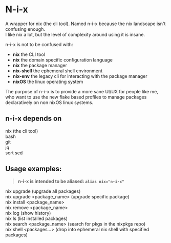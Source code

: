 # N-i-x

A wrapper for nix (the cli tool). Named n-i-x because the nix landscape isn't confusing enough.  
I like nix a lot, but the level of complexity around using it is insane.  

n-i-x is not to be confused with:
- **nix** the CLI tool
- **nix** the domain specific configuration language
- **nix** the package manager
- **nix-shell** the ephemeral shell environment
- **nix-env** the legacy cli for interacting with the package manager
- **nixOS** the linux operating system

The purpose of n-i-x is to provide a more sane UI/UX for people like me, who want to use the new flake based profiles to manage packages declaratively on non nixOS linux systems.

## n-i-x depends on
nix (the cli tool)  
bash  
git  
jq  
sort
sed  

## Usage examples:

> **n-i-x is intended to be aliased: `alias nix="n-i-x"`**

nix upgrade (upgrade all packages)  
nix upgrade <package_name> (upgrade specific package)  
nix install <package_name>  
nix remove <package_name>  
nix log (show history)  
nix ls (list installed packages)  
nix search <package_name> (search for pkgs in the nixpkgs repo)  
nix shell <packages...> (drop into ephemeral nix shell with specified packages)  

